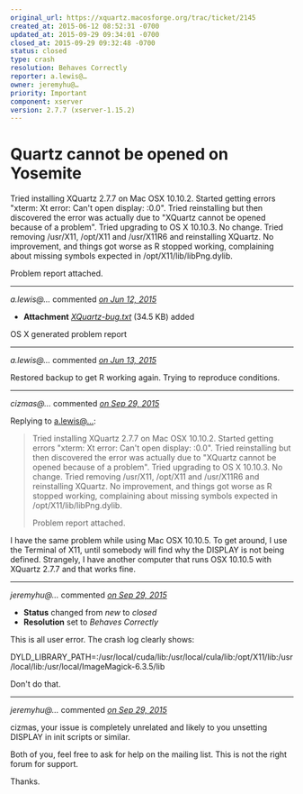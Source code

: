 ```yaml
---
original_url: https://xquartz.macosforge.org/trac/ticket/2145
created_at: 2015-06-12 08:52:31 -0700
updated_at: 2015-09-29 09:34:01 -0700
closed_at: 2015-09-29 09:32:48 -0700
status: closed
type: crash
resolution: Behaves Correctly
reporter: a.lewis@…
owner: jeremyhu@…
priority: Important
component: xserver
version: 2.7.7 (xserver-1.15.2)
---
```


Quartz cannot be opened on Yosemite
===================================


Tried installing XQuartz 2.7.7 on Mac OSX 10.10.2. Started getting errors "xterm: Xt error: Can't open display: :0.0". Tried reinstalling but then discovered the error was actually due to "XQuartz cannot be opened because of a problem". Tried upgrading to OS X 10.10.3. No change. Tried removing /usr/X11, /opt/X11 and /usr/X11R6 and reinstalling XQuartz. No improvement, and things got worse as R stopped working, complaining about missing symbols expected in /opt/X11/lib/libPng.dylib.

Problem report attached.



---

*a.lewis@…* commented *[on Jun 12, 2015](https://xquartz.macosforge.org/trac/attachment/ticket/2145/XQuartz-bug.txt "June 12, 2015 at 8:53 AM PDT")*

-   **Attachment** *[XQuartz-bug.txt](../attachment/ticket/2145/XQuartz-bug.txt)* (34.5 KB) added

OS X generated problem report



---

*a.lewis@…* commented *[on Jun 13, 2015](https://xquartz.macosforge.org/trac/ticket/2145#comment:1 "June 13, 2015 at 8:19 AM PDT")*

Restored backup to get R working again. Trying to reproduce conditions.



---

*cizmas@…* commented *[on Sep 29, 2015](https://xquartz.macosforge.org/trac/ticket/2145#comment:340 "September 29, 2015 at 8:47 AM PDT")*

Replying to [a.lewis@…](https://xquartz.macosforge.org/trac/ticket/2145):

> Tried installing XQuartz 2.7.7 on Mac OSX 10.10.2. Started getting errors "xterm: Xt error: Can't open display: :0.0". Tried reinstalling but then discovered the error was actually due to "XQuartz cannot be opened because of a problem". Tried upgrading to OS X 10.10.3. No change. Tried removing /usr/X11, /opt/X11 and /usr/X11R6 and reinstalling XQuartz. No improvement, and things got worse as R stopped working, complaining about missing symbols expected in /opt/X11/lib/libPng.dylib.
>
> Problem report attached.

I have the same problem while using Mac OSX 10.10.5. To get around, I use the Terminal of X11, until somebody will find why the DISPLAY is not being defined. Strangely, I have another computer that runs OSX 10.10.5 with XQuartz 2.7.7 and that works fine.



---

*jeremyhu@…* commented *[on Sep 29, 2015](https://xquartz.macosforge.org/trac/ticket/2145#comment:341 "September 29, 2015 at 9:32 AM PDT")*

-   **Status** changed from *new* to *closed*
-   **Resolution** set to *Behaves Correctly*

This is all user error. The crash log clearly shows:

DYLD\_LIBRARY\_PATH=:/usr/local/cuda/lib:/usr/local/cula/lib:/opt/X11/lib:/usr/local/lib:/usr/local/ImageMagick-6.3.5/lib

Don't do that.



---

*jeremyhu@…* commented *[on Sep 29, 2015](https://xquartz.macosforge.org/trac/ticket/2145#comment:342 "September 29, 2015 at 9:34 AM PDT")*

cizmas, your issue is completely unrelated and likely to you unsetting DISPLAY in init scripts or similar.

Both of you, feel free to ask for help on the mailing list. This is not the right forum for support.

Thanks.



